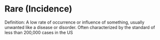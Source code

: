 # Rare (Incidence)

Definition: A low rate of occurrence or influence of something, usually unwanted like a disease or disorder. Often characterized by the standard of less than 200,000 cases in the US